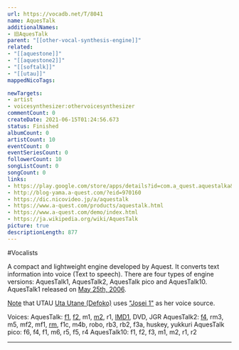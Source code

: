 ```yaml
---
url: https://vocadb.net/T/8041
name: AquesTalk
additionalNames: 
- 旧AquesTalk
parent: "[[other-vocal-synthesis-engine]]"
related:
- "[[aquestone]]"
- "[[aquestone2]]"
- "[[softalk]]"
- "[[utau]]"
mappedNicoTags:

newTargets:
- artist
- voicesynthesizer:othervoicesynthesizer
commentCount: 0
createDate: 2021-06-15T01:24:56.673
status: Finished
albumCount: 0
artistCount: 10
eventCount: 0
eventSeriesCount: 0
followerCount: 10
songListCount: 0
songCount: 0
links: 
- https://play.google.com/store/apps/details?id=com.a_quest.aquestalka&feature=search_result
- http://blog-yama.a-quest.com/?eid=970160
- https://dic.nicovideo.jp/a/aquestalk
- https://www.a-quest.com/products/aquestalk.html
- https://www.a-quest.com/demo/index.html
- https://ja.wikipedia.org/wiki/AquesTalk
picture: true
descriptionLength: 877
---
```


#Vocalists

A compact and lightweight engine developed by Aquest.
It converts text information into voice (Text to speech).
There are four types of engine versions: AquesTalk1, AquesTalk2, AquesTalk pico and AquesTalk10.
AquesTalk1 released on [May 25th, 2006](https://dic.nicovideo.jp/a/aquestalk).

[Note](https://vocalsynth.fandom.com/wiki/UTAU) that UTAU [Uta Utane (Defoko)](https://vocadb.net/Ar/803) uses ["Josei 1"](https://vocadb.net/Ar/11830) as her voice source.

Voices:
AquesTalk: [f1](https://vocadb.net/Ar/11830), [f2](https://vocadb.net/Ar/104088), m1, [m2](https://vocadb.net/Ar/108082), r1, [IMD1](https://vocadb.net/Ar/141713#), DVD, JGR
AquesTalk2: [f4](https://vocadb.net/Ar/127943), rm3, m5, mf2, mf1, [rm](https://vocadb.net/Ar/127942), f1c, m4b, robo, rb3, rb2, f3a, huskey, yukkuri
AquesTalk pico: f6, f4, f1, m6, r5, f5, r4
AquesTalk10: f1, f2, f3, m1, m2, r1, r2

---

